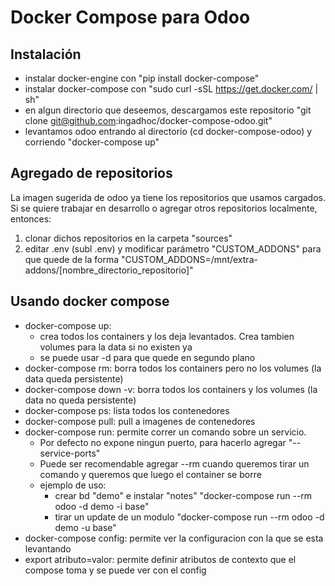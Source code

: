 # Docker Compose para Odoo
## Instalación
* instalar docker-engine con "pip install docker-compose"
* instalar docker-compose con "sudo curl -sSL https://get.docker.com/ | sh"
* en algun directorio que deseemos, descargamos este repositorio "git clone git@github.com:ingadhoc/docker-compose-odoo.git"
* levantamos odoo entrando al directorio (cd docker-compose-odoo) y corriendo "docker-compose up"

## Agregado de repositorios
La imagen sugerida de odoo ya tiene los repositorios que usamos cargados. Si se quiere trabajar en desarrollo o agregar otros repositorios localmente, entonces:
1. clonar dichos repositorios en la carpeta "sources"
2. editar .env (subl .env) y modificar parámetro "CUSTOM_ADDONS" para que quede de la forma "CUSTOM_ADDONS=/mnt/extra-addons/[nombre_directorio_repositorio]"

## Usando docker compose
* docker-compose up:
    * crea todos los containers y los deja levantados. Crea tambien volumes para la data si no existen ya
    * se puede usar -d para que quede en segundo plano
* docker-compose rm: borra todos los containers pero no los volumes (la data queda persistente)
* docker-compose down -v: borra todos los containers y los volumes (la data no queda persistente)
* docker-compose ps: lista todos los contenedores
* docker-compose pull: pull a imagenes de contenedores
* docker-compose run: permite correr un comando sobre un servicio.
    * Por defecto no expone ningun puerto, para hacerlo agregar "--service-ports"
    * Puede ser recomendable agregar --rm cuando queremos tirar un comando y queremos que luego el container se borre
    * ejemplo de uso:
        * crear bd "demo" e instalar "notes" "docker-compose run --rm odoo -d demo -i base"
        * tirar un update de un modulo "docker-compose run --rm odoo -d demo -u base"
* docker-compose config: permite ver la configuracion con la que se esta levantando
* export atributo=valor: permite definir atributos de contexto que el compose toma y se puede ver con el config 